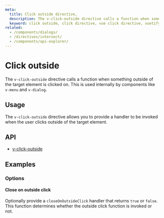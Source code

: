 ```yaml
---
meta:
  title: Click outside directive,
  description: The v-click-outside directive calls a function when something outside of the target element is clicked on.,
  keyword: click outside, click directive, vue click directive, vuetify click directives
related:
  - /components/dialogs/
  - /directives/intersect/
  - /components/api-explorer/
---
```


# Click outside

The `v-click-outside` directive calls a function when something outside of the target element is clicked on. This is used internally by components like `v-menu` and `v-dialog`.

<entry-ad />

## Usage

The `v-click-outside` directive allows you to provide a handler to be invoked when the user clicks outside of the target element.

<example file="v-click-outside/usage" />

## API

- [v-click-outside](../../api/v-click-outside)

## Examples

### Options

#### Close on outside click

Optionally provide a `closeOnOutsideClick` handler that returns `true` or `false`. This function determines whether the outside click function is invoked or not.

<example file="v-click-outside/option-close-on-outside-click" />

<endmatter />

